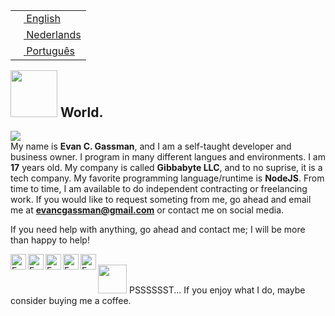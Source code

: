 
<table align="right">
 <tr><td><a href="README.md"><img src="images/us-flag.png" height="13"> English</a></td></tr>
 <tr><td><a href="README_fr.md"><img src="images/fr-flag.png" height="13"> Nederlands</a></td></tr>
 <tr><td><a href="README_pt.md"><img src="images/br-flag.png" height="13"> Português</a></td></tr>
</table>

## <img src="https://media.giphy.com/media/u3NqET5KZHkOs/giphy.gif" width="75px"> World.
![](https://visitor-badge.glitch.me/badge?page_id=evancgassman.evancgassman)<br>
My name is **Evan C. Gassman**, and I am a self-taught developer and business owner. I program in many different langues and environments. I am **17** years old. My company is called **Gibbabyte LLC**, and to no suprise, it is a tech company. My favorite programming language/runtime is **NodeJS**.
From time to time, I am available to do independent contracting or freelancing work. If you would like to request someting from me, go ahead and email me at **evancgassman@gmail.com** or contact me on social media.

If you need help with anything, go ahead and contact me; I will be more than happy to help! 

<a href="https://www.instagram.com/evan.gassman/">
  <img align="left" alt="Evan's Instagram" width="25px" src="https://raw.githubusercontent.com/hussainweb/hussainweb/main/icons/instagram.png" />
</a>
<a href="https://discord.gg/z5gteypf3p">
  <img align="left" alt="Evan's Discord" width="25px" src="https://raw.githubusercontent.com/peterthehan/peterthehan/master/assets/discord.svg" />
</a>
<a href="https://discord.gg/z5gteypf3p">
  <img align="left" alt="Evan's Youtube" width="25px" src="https://raw.githubusercontent.com/peterthehan/peterthehan/master/assets/youtube.svg" />
</a>
<a href="https://www.youtube.com/channel/UCCsA1-rG1FvNpF8Vc0h7MqQ">
  <img align="left" alt="Evan's Twitter" width="25px" src="https://raw.githubusercontent.com/peterthehan/peterthehan/master/assets/twitter.svg" />
</a>
<a href="https://www.linkedin.com/in/evan-gassman-b35256221/">
  <img align="left" alt="Evan's LinkedIN" width="25px" src="https://raw.githubusercontent.com/peterthehan/peterthehan/master/assets/linkedin.svg" />
</a>
<br>
<div float="right">
<a href='https://ko-fi.com/evangassman' target='_blank'><img height='35' style='border:0px;height:46px;' src='https://az743702.vo.msecnd.net/cdn/kofi3.png?v=0' border='0'></a>
PSSSSSST... If you enjoy what I do, maybe consider buying me a coffee.
</div>
